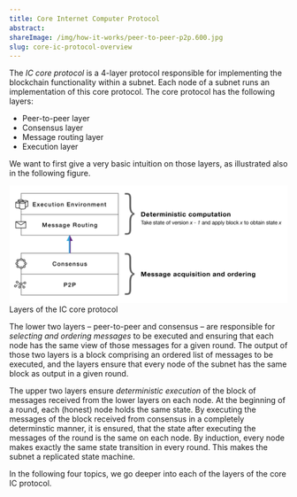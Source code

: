 ```yaml
---
title: Core Internet Computer Protocol
abstract: 
shareImage: /img/how-it-works/peer-to-peer-p2p.600.jpg
slug: core-ic-protocol-overview
---
```


The *IC core protocol* is a 4-layer protocol responsible for implementing the blockchain functionality within a subnet. Each node of a subnet runs an implementation of this core protocol. The core protocol has the following layers:
* Peer-to-peer layer
* Consensus layer
* Message routing layer
* Execution layer

We want to first give a very basic intuition on those layers, as illustrated also in the following figure.

![](img/core_protocol_layers.png)
Layers of the IC core protocol

The lower two layers – peer-to-peer and consensus – are responsible for *selecting and ordering messages* to be executed and ensuring that each node has the same view of those messages for a given round. The output of those two layers is a block comprising an ordered list of messages to be executed, and the layers ensure that every node of the subnet has the same block as output in a given round.

The upper two layers ensure *deterministic execution* of the block of messages received from the lower layers on each node. At the beginning of a round, each (honest) node holds the same state. By executing the messages of the block received from consensus in a completely determinstic manner, it is ensured, that the state after executing the messages of the round is the same on each node. By induction, every node makes exactly the same state transition in every round. This makes the subnet a replicated state machine.

In the following four topics, we go deeper into each of the layers of the core IC protocol.
